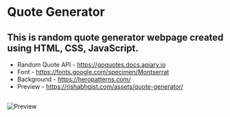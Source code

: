 # Quote Generator
## This is random quote generator webpage created using HTML, CSS, JavaScript. 
* Random Quote API - https://goquotes.docs.apiary.io
* Font - https://fonts.google.com/specimen/Montserrat
* Background - https://heropatterns.com/
* Preview - https://rishabhgist.com/assets/quote-generator/
## 
<img src="https://rishabhgist.com/assets/quote-generator/bg.JPG" alt="Preview"/>
